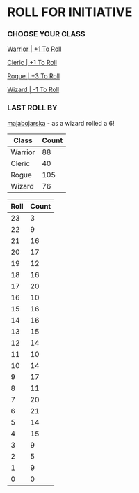 # ROLL FOR INITIATIVE
### CHOOSE YOUR CLASS

[Warrior | +1 To Roll](https://github.com/benjaminsampica/benjaminsampica/issues/new?title=roll%7Cwarrior&body=Just+click+%27Submit+new+issue%27.)

[Cleric | +1 To Roll](https://github.com/benjaminsampica/benjaminsampica/issues/new?title=roll%7Ccleric&body=Just+click+%27Submit+new+issue%27.)

[Rogue | +3 To Roll](https://github.com/benjaminsampica/benjaminsampica/issues/new?title=roll%7Crogue&body=Just+click+%27Submit+new+issue%27.)

[Wizard | -1 To Roll](https://github.com/benjaminsampica/benjaminsampica/issues/new?title=roll%7Cwizard&body=Just+click+%27Submit+new+issue%27.)
### LAST ROLL BY
[majabojarska](https://www.github.com/majabojarska) - as a wizard rolled a 6!

|Class|Count|
|-|-|
|Warrior|88|
|Cleric|40|
|Rogue|105|
|Wizard|76|

|Roll|Count|
|-|-|
|23|3
|22|9
|21|16
|20|17
|19|12
|18|16
|17|20
|16|10
|15|16
|14|16
|13|15
|12|14
|11|10
|10|14
|9|17
|8|11
|7|20
|6|21
|5|14
|4|15
|3|9
|2|5
|1|9
|0|0

